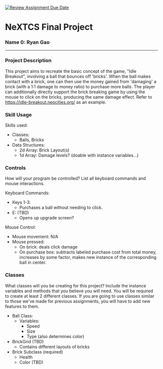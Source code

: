 [![Review Assignment Due Date](https://classroom.github.com/assets/deadline-readme-button-22041afd0340ce965d47ae6ef1cefeee28c7c493a6346c4f15d667ab976d596c.svg)](https://classroom.github.com/a/19cMSIh9)
# NeXTCS Final Project
### Name 0: Ryan Gao
---

### Project Description
This project aims to recreate the basic concept of the game, "Idle Breakout", involving a ball that bounces off 'bricks'. When the ball makes contact with a brick, one can then use the money gained from 'damaging' a brick (with a 1:1 damage to money ratio) to purchase more balls. The player can additionally directly support the brick breaking game by using the mouse to click on the bricks, producing the same damage effect. Refer to https://idle-breakout.neocities.org/ as an example. 

### Skill Usage
Skills used:
- Classes:
  - Balls, Bricks
- Data Structures:
  -  2d Array: Brick Layout(s)
  -  1d Array: Damage levels? (doable with instance variables...)

### Controls
How will your program be controlled? List all keyboard commands and mouse interactions.

Keyboard Commands:
- Keys 1-3:
    - Purchases a ball without needing to click.
- E: (TBD)
    - Opens up upgrade screen?

Mouse Control:
- Mouse movement: N/A
- Mouse pressed:
  - On brick: deals click damage
  - On purchase box: subtracts labeled purchase cost from total money, increases by some factor, makes new instance of the corresponding ball in center. 


### Classes
What classes will you be creating for this project? Include the instance variables and methods that you believe you will need. You will be required to create at least 2 different classes. If you are going to use classes similar to those we've made for previous assignments, you will have to add new features to them.
- Ball Class:
  - Variables:
      - Speed
      - Size
      - Type (also determines color)
- BrickGrid (TBD)
  - Contains different layouts of bricks
- Brick Subclass (required)
    - Health
    - Color (TBD)
